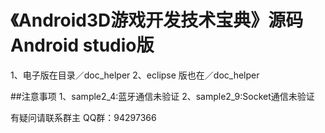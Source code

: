 # 《Android3D游戏开发技术宝典》源码Android studio版
1、电子版在目录／doc_helper
2、eclipse 版也在／doc_helper

##注意事项
1、sample2_4:蓝牙通信未验证
2、sample2_9:Socket通信未验证


有疑问请联系群主 QQ群：94297366
